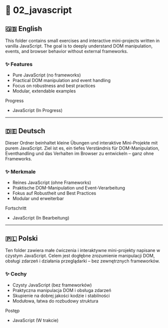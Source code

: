 # 🧠 02_javascript

## 🇬🇧 English

This folder contains small exercises and interactive mini-projects written in vanilla JavaScript. The goal is to deeply understand DOM manipulation, events, and browser behavior without external frameworks.

### ✨ Features

* Pure JavaScript (no frameworks)
* Practical DOM manipulation and event handling
* Focus on robustness and best practices
* Modular, extendable examples

Progress

 - JavaScript (In Progress)

---

## 🇩🇪 Deutsch

Dieser Ordner beinhaltet kleine Übungen und interaktive Mini-Projekte mit purem JavaScript. Ziel ist es, ein tiefes Verständnis für DOM-Manipulation, Eventhandling und das Verhalten im Browser zu entwickeln – ganz ohne Frameworks.

### ✨ Merkmale

* Reines JavaScript (ohne Frameworks)
* Praktische DOM-Manipulation und Event-Verarbeitung
* Fokus auf Robustheit und Best Practices
* Modular und erweiterbar

Fortschritt

 - JavaScript (In Bearbeitung)

---

## 🇵🇱 Polski

Ten folder zawiera małe ćwiczenia i interaktywne mini-projekty napisane w czystym JavaScript. Celem jest dogłębne zrozumienie manipulacji DOM, obsługi zdarzeń i działania przeglądarki – bez zewnętrznych frameworków.

### ✨ Cechy

* Czysty JavaScript (bez frameworków)
* Praktyczna manipulacja DOM i obsługa zdarzeń
* Skupienie na dobrej jakości kodzie i stabilności
* Modułowa, łatwa do rozbudowy struktura

Postęp

 - JavaScript (W trakcie)
